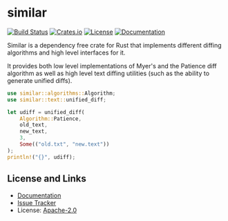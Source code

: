 # similar

[![Build Status](https://github.com/mitsuhiko/similar/workflows/Tests/badge.svg?branch=master)](https://github.com/mitsuhiko/similar/actions?query=workflow%3ATests)
[![Crates.io](https://img.shields.io/crates/d/similar.svg)](https://crates.io/crates/similar)
[![License](https://img.shields.io/github/license/mitsuhiko/similar)](https://github.com/mitsuhiko/similar/blob/master/LICENSE)
[![Documentation](https://docs.rs/similar/badge.svg)](https://docs.rs/similar)

Similar is a dependency free crate for Rust that implements different diffing
algorithms and high level interfaces for it.

It provides both low level implementations of Myer's and the Patience diff
algorithm as well as high level text diffing utilities (such as the ability
to generate unified diffs).

```rust
use similar::algorithms::Algorithm;
use similar::text::unified_diff;

let udiff = unified_diff(
    Algorithm::Patience,
    old_text,
    new_text,
    3,
    Some(("old.txt", "new.text"))
);
println!("{}", udiff);
```

## License and Links

- [Documentation](https://docs.rs/similar/)
- [Issue Tracker](https://github.com/mitsuhiko/similar/issues)
- License: [Apache-2.0](https://github.com/mitsuhiko/similar/blob/master/LICENSE)


